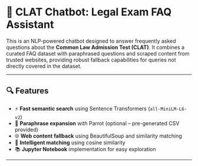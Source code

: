 # 🧠 CLAT Chatbot: Legal Exam FAQ Assistant

This is an NLP-powered chatbot designed to answer frequently asked questions about the **Common Law Admission Test (CLAT)**. It combines a curated FAQ dataset with paraphrased questions and scraped content from trusted websites, providing robust fallback capabilities for queries not directly covered in the dataset.

---

## 🔍 Features

- ⚡ **Fast semantic search** using Sentence Transformers (`all-MiniLM-L6-v2`)
- 🔁 **Paraphrase expansion** with Parrot (optional – pre-generated CSV provided)
- 🌐 **Web content fallback** using BeautifulSoup and similarity matching
- 🧠 **Intelligent matching** using cosine similarity
- 📚 **Jupyter Notebook** implementation for easy exploration

---

